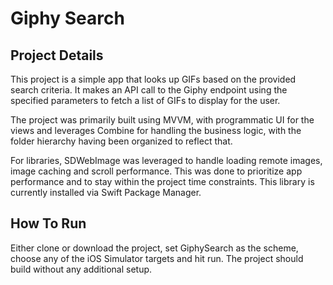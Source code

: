 # Giphy Search

## Project Details

This project is a simple app that looks up GIFs based on the provided search criteria.
It makes an API call to the Giphy endpoint using the specified parameters to fetch a list of GIFs to display for the user.

The project was primarily built using MVVM, with programmatic UI for the views and leverages Combine for handling the business logic, with the folder hierarchy having been organized to reflect that.

For libraries, SDWebImage was leveraged to handle loading remote images, image caching and scroll performance. This was done to prioritize app performance and to stay within the project time constraints. This library is currently installed via Swift Package Manager.

## How To Run

Either clone or download the project, set GiphySearch as the scheme, choose any of the iOS Simulator targets and hit run. The project should build without any additional setup.



